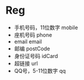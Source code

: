 # Reg
- 手机号码，11位数字  mobile
- 座机号码 phone
- email email
- 邮编  postCode
- 身份证号码 idCard
- 超链接 url
- QQ号，5-11位数字 qq
